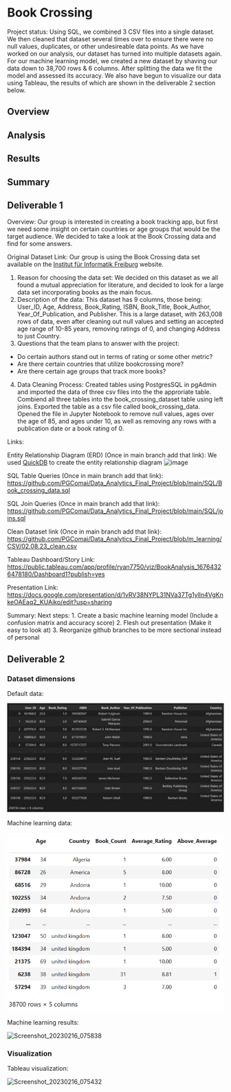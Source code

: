 # Book Crossing

Project status: Using SQL, we combined 3 CSV files into a single dataset. We then cleaned that dataset several times over to ensure there were no null values, duplicates, or other undesireable data points. As we have worked on our analysis, our dataset has turned into multiple datasets again. For our machine learning model, we created a new dataset by shaving our data down to 38,700 rows & 6 columns. After splitting the data we fit the model and assessed its accuracy. We also have begun to visualize our data using Tableau, the results of which are shown in the deliverable 2 section below.

## Overview

## Analysis

## Results

## Summary

## Deliverable 1

Overview: Our group is interested in creating a book tracking app, but first we need some insight on certain countries or age groups that would be the target audience. We decided to take a look at the Book Crossing data and find for some answers.

Original Dataset Link: Our group is using the Book Crossing data set available on the [Institut für Informatik Freiburg](http://www2.informatik.uni-freiburg.de/~cziegler/BX/) website.  
    
1. Reason for choosing the data set: We decided on this dataset as we all found a mutual appreciation for literature, and decided to look for a large       data set incorporating books as the main focus.
2. Description of the data: This dataset has 9 columns, those being: User_ID, Age, Address, Book_Rating, ISBN, Book_Title, Book_Author,     Year_Of_Publication, and Publisher. This is a large dataset, with 263,008 rows of data, even after cleaning out null values and setting an accepted age range of 10-85 years, removing ratings of 0, and changing Address to just Country.
3. Questions that the team plans to answer with the project: 
- Do certain authors stand out in terms of rating or some other metric?
- Are there certain countries that utilize bookcrossing more?
- Are there certain age groups that track more books?
4. Data Cleaning Process: 
Created tables using PostgresSQL in pgAdmin and imported the data of three csv files into the the approriate table. Combiend all three tables into the book_crossing_dataset table using left joins. Exported the table as a csv file called book_crossing_data. Opened the file in Jupyter Notebook to remove null values, ages over the age of 85, and ages under 10, as well as removing any rows with a publication date or a book rating of 0.

Links:

Entity Relationship Diagram (ERD) (Once in main branch add that link):
We used [QuickDB](https://app.quickdatabasediagrams.com/#/) to create the entity relationship diagram
![image](https://user-images.githubusercontent.com/29783071/217999397-93cef473-1dcb-4e74-ab40-4d0a90aacbcc.png)

SQL Table Queries (Once in main branch add that link): https://github.com/PGComai/Data_Analytics_Final_Project/blob/main/SQL/Book_crossing_data.sql

SQL Join Queries (Once in main branch add that link): https://github.com/PGComai/Data_Analytics_Final_Project/blob/main/SQL/joins.sql

Clean Dataset link (Once in main branch add that link): https://github.com/PGComai/Data_Analytics_Final_Project/blob/m_learning/CSV/02.08.23_clean.csv

Tableau Dashboard/Story Link: https://public.tableau.com/app/profile/ryan7750/viz/BookAnalysis_16764326478180/Dashboard1?publish=yes

Presentation Link: https://docs.google.com/presentation/d/1vRV38NYPL31NVa37Tg1ylln4VgKnkeOAEaq2_KUAiko/edit?usp=sharing 

Summary:
 Next steps: 1. Create a basic machine learning model (Include a confusion matrix and accuracy score)
 2. Flesh out presentation (Make it easy to look at)
 3. Reorganize github branches to be more sectional instead of personal
 
## Deliverable 2

### Dataset dimensions

Default data:

![image](Images/all_data.png)

Machine learning data:

![image](Images/sml_data.png)

Machine learning results:

<img width="319" alt="Screenshot_20230216_075838" src="https://user-images.githubusercontent.com/29783071/219546035-b998dec6-b784-4ea2-875a-0484c23f3b53.png">

### Visualization

Tableau visualization:

<img width="915" alt="Screenshot_20230216_075432" src="https://user-images.githubusercontent.com/29783071/219545797-f12aeb91-f5c6-4fdb-903c-bf44efe719b6.png">

